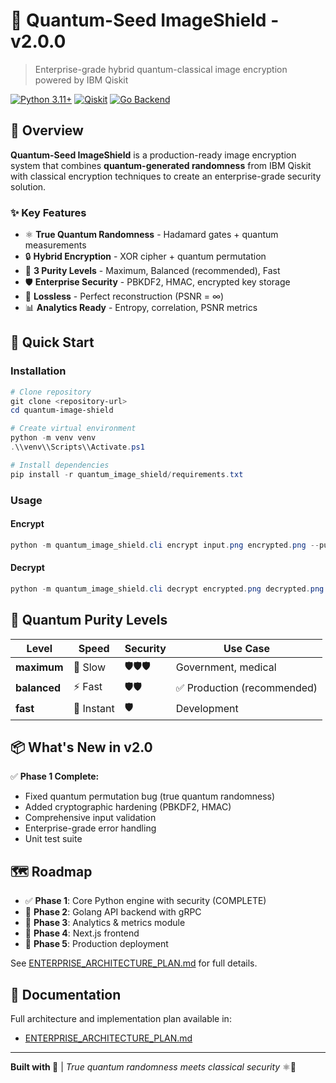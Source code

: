 # 🔮 Quantum-Seed ImageShield - v2.0.0

> Enterprise-grade hybrid quantum-classical image encryption powered by IBM Qiskit

[![Python 3.11+](https://img.shields.io/badge/python-3.11+-blue.svg)](https://www.python.org/downloads/)
[![Qiskit](https://img.shields.io/badge/Qiskit-1.2-purple.svg)](https://qiskit.org/)
[![Go Backend](https://img.shields.io/badge/Backend-Golang-00ADD8.svg)](https://go.dev/)

##  🌟 Overview

**Quantum-Seed ImageShield** is a production-ready image encryption system that combines **quantum-generated randomness** from IBM Qiskit with classical encryption techniques to create an enterprise-grade security solution.

### ✨ Key Features

- ⚛️ **True Quantum Randomness** - Hadamard gates + quantum measurements  
- 🔒 **Hybrid Encryption** - XOR cipher + quantum permutation  
- 🎯 **3 Purity Levels** - Maximum, Balanced (recommended), Fast  
- 🛡️ **Enterprise Security** - PBKDF2, HMAC, encrypted key storage  
- 🚀 **Lossless** - Perfect reconstruction (PSNR = ∞)  
- 📊 **Analytics Ready** - Entropy, correlation, PSNR metrics  

## 🚀 Quick Start

### Installation

```powershell
# Clone repository
git clone <repository-url>
cd quantum-image-shield

# Create virtual environment
python -m venv venv
.\\venv\\Scripts\\Activate.ps1

# Install dependencies
pip install -r quantum_image_shield/requirements.txt
```

### Usage

#### Encrypt
```powershell
python -m quantum_image_shield.cli encrypt input.png encrypted.png --purity balanced
```

#### Decrypt
```powershell
python -m quantum_image_shield.cli decrypt encrypted.png decrypted.png --key encrypted_keys.npz
```

## 🎯 Quantum Purity Levels

| Level | Speed | Security | Use Case |
|-------|-------|----------|----------|
| **maximum** | 🐌 Slow | 🛡️🛡️🛡️ | Government, medical |
| **balanced** | ⚡ Fast | 🛡️🛡️ | ✅ Production (recommended) |
| **fast** | 🚀 Instant | 🛡️ | Development |

## 📦 What's New in v2.0

✅ **Phase 1 Complete:**
- Fixed quantum permutation bug (true quantum randomness)
- Added cryptographic hardening (PBKDF2, HMAC)
- Comprehensive input validation
- Enterprise-grade error handling
- Unit test suite

## 🗺️ Roadmap

- ✅ **Phase 1**: Core Python engine with security (COMPLETE)
- 🚧 **Phase 2**: Golang API backend with gRPC
- 📅 **Phase 3**: Analytics & metrics module
- 📅 **Phase 4**: Next.js frontend
- 📅 **Phase 5**: Production deployment

See [ENTERPRISE_ARCHITECTURE_PLAN.md](ENTERPRISE_ARCHITECTURE_PLAN.md) for full details.

## 📖 Documentation

Full architecture and implementation plan available in:
- [ENTERPRISE_ARCHITECTURE_PLAN.md](ENTERPRISE_ARCHITECTURE_PLAN.md)

---

**Built with 💜** | *True quantum randomness meets classical security* ⚛️🔐
